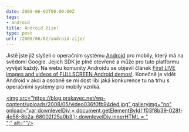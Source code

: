 ```yaml
---
date: 2008-06-02T00:00:00Z
tags:
- android
title: Android žije!
type: post
url: /2008/06/02/android-zije/
---
```


<p>Jistě jste již slyšeli o operačním systému <a href="https://code.google.com/android/">Android</a> pro mobily, který má na svědomí Google. Jejich SDK je plně otevřené a může pro tuto platformu vyvíjet každý. Na webu komunity Androidu se objevil článek <a href="https://androidcommunity.com/first-live-images-of-fullscreen-android-demo-20080528/">First LIVE images and videos of FULLSCREEN Android demos!</a>. Konečně je vidět Android v akci a osobně se mi dost libí jaká konkurence tu na trhu s operačními systémy pro mobily vzniká.</p> <p> <div class="wlWriterSmartContent" style="padding-right: 0px;padding-left: 0px;padding-bottom: 0px;margin: 0px;padding-top: 0px"><div style="margin: 0px;padding: 0px"><div><a href="https://www.youtube.com/watch?v=arXolJrLVEg&amp;hl=en" target="_new">&lt;img src=&quot;https://blog.prskavec.net/wp-content/uploads/2008/05/video036f0fb94ded.jpg&quot; galleryimg=&quot;no&quot; onload=&quot;var downlevelDiv = document.getElementById(&#039;f03f8b39-028f-4e56-8b2a-68002f25a0b3&#039;); downlevelDiv.innerHTML = &quot;<div>&quot;;" alt=""/&gt;</a></div></div></div></p>
